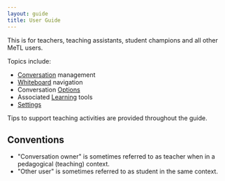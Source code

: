 ```yaml
---
layout: guide
title: User Guide
---
```


This is for teachers, teaching assistants, student champions and all other MeTL users.

Topics include:
- [Conversation](guide-conversation-search.html) management 
- [Whiteboard](guide-whiteboard.html) navigation 
- Conversation [Options](guide-options.html)
- Associated [Learning](guide-learning.html) tools
- [Settings](guide-settings.html)

Tips to support teaching activities are provided throughout the guide.

## Conventions

- "Conversation owner" is sometimes referred to as teacher when in a pedagogical (teaching) context. 
- "Other user" is sometimes referred to as student in the same context.

<!--
## Content

- [Conversation](guide-conversation.html)
  - [Search](guide-conversation-search.html)
  - [Edit](guide-edit-conversation.html)
- [Whiteboard](guide-whiteboard.html)
  - [Controls](guide-controls.html) 
  - [Integrations](guide-integrations.html) 
  - [Recycle Bin](guide-recycle-bin.html) 
  - [Copy and Paste](guide-copypaste.html) 
  - [Sharing](guide-sharing.html)
  - [Word Cloud](guide-word-cloud.html)
  - [Groups](guide-groups.html)
-->